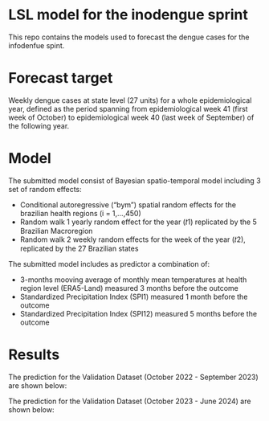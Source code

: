 # LSL model for the inodengue sprint
This repo contains the models used to forecast the dengue cases for the infodenfue spint.

# Forecast target
Weekly dengue cases at state level (27 units) for a whole epidemiological year, defined as the period spanning from epidemiological week 41 (first week of October) to epidemiological week 40 (last week of September) of the following year. ​

# Model 
The submitted model consist of  Bayesian spatio-temporal model including 3 set of random effects:

-  Conditional autoregressive (“bym”) spatial random effects for the brazilian health regions  (i = 1,…,450)
-  Random walk 1 yearly random effect for the year (𝑡1) replicated by the 5 Brazilian Macroregion
-  Random walk 2 weekly random effects for the week of the year (𝑡2), replicated by the 27 Brazilian states  

The submitted model includes as predictor a combination of:

- 3-months mooving average of monthly mean temperatures at health region level​ (ERA5-Land) measured 3 months before the outcome
- Standardized Precipitation Index (SPI1) measured 1 month before the outcome
- Standardized Precipitation Index (SPI12) measured 5 months before the outcome

# Results

The prediction for the Validation Dataset (October 2022 - September 2023) are shown below:

The prediction for the Validation Dataset (October 2023 - June 2024) are shown below:


